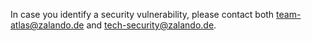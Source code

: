 In case you identify a security vulnerability, please contact both team-atlas@zalando.de and tech-security@zalando.de.
